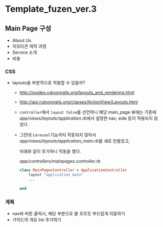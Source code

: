 # Template_fuzen_ver.3



## Main Page 구성

- About Us
- 이모티콘 제작 과정
- Service 소개
- 비용

[참고자료]: http://v.media.daum.net/v/20171212112222575?f=p	"낮아진 이모티콘 시장"



### CSS 

- layouts을 부분적으로 적용할 수 있을까?

  - http://guides.rubyonrails.org/layouts_and_rendering.html

  - http://api.rubyonrails.org/classes/ActionView/Layouts.html

  - `controller`에서 `layout false`를 선언하니 해당 main_page 뷰에는 기존에 *app/views/layouts/application.rb*에서 설정한 nav, side 등이 적용되지 않았다. 

  - 그런데 `Carousel`기능까지 작동되지 않아서 *app/views/layouts/application_main.rb*를 새로 만들었고,

    아래와 같이 추가하니 작동을 했다.

    *app/controllers/mainpages.controller.rb*

    ```ruby
    class MainPagesController < ApplicationController
        layout "application_main"
        ...
        
    end
    ```

    

### 계획

- nav바 버튼 클릭시, 해당 부분으로 물 흐르듯 부드럽게 이동하기
- 가이드의 개요 list 추가하기
